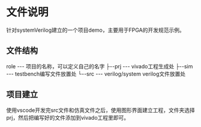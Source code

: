 # 文件说明
针对systemVerilog建立的一个项目demo，主要用于FPGA的开发规范示例。

## 文件结构
role    --- 项目的名称，可以定义自己的名字
├--prj  --- vivado工程生成处
├--sim  --- testbench编写文件放置处
└--src  --- verilog/system verilog文件放置处

## 项目建立
使用vscode开发完src文件和仿真文件之后，使用图形界面建立工程，文件夹选择prj，然后把编写好的文件添加到vivado工程里即可。